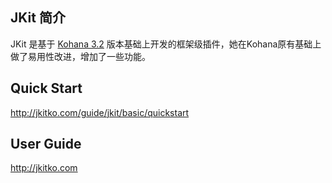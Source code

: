 ## JKit 简介

JKit 是基于 [Kohana 3.2](http://kohanaframework.org/) 版本基础上开发的框架级插件，她在Kohana原有基础上做了易用性改进，增加了一些功能。

## Quick Start

http://jkitko.com/guide/jkit/basic/quickstart

## User Guide

http://jkitko.com